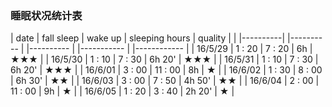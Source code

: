 ### 睡眠状况统计表
|    date    | fall sleep  |    wake up    |   sleeping hours   |   quality   	  |
| |----------| |---------- | |----------   | |-----------     	| |------------   |
| 16/5/29    |  1 : 20     |   7 : 20 	   | 6h            	 	|  ★★★            |
| 16/5/30	 |  1 : 10     |   7 : 30 	   | 6h 20'          	|  ★★★   		  |
| 16/5/31	 |  1 : 10     |   7 : 30 	   | 6h 20'      	 	|  ★★★		      |
| 16/6/01	 |  3 : 00     |   11 : 00     | 8h          	 	|  ★		      |
| 16/6/02	 |  1 : 30     |   8 : 00      | 6h 30'         	|  ★★		      |
| 16/6/03	 |  3 : 00     |   7 : 50      | 4h 50'         	|  ★★		      |
| 16/6/04	 |  2 : 00     |   11 : 00     | 9h              	|  ★		      |
| 16/6/05	 |  1 : 20     |   3 :  40     | 2h 20'         	|  ★		      |
